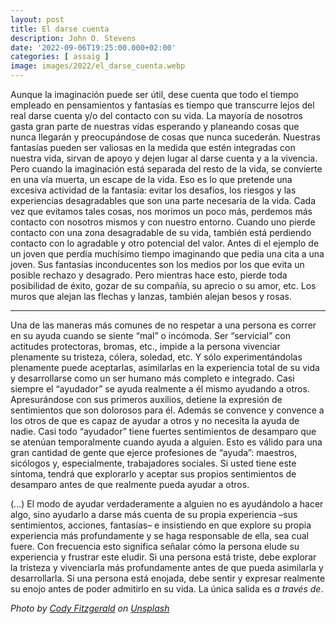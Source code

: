 ```yaml
---
layout: post
title: El darse cuenta
description: John O. Stevens
date: '2022-09-06T19:25:00.000+02:00'
categories: [ assaig ]
image: images/2022/el_darse_cuenta.webp
---
```


Aunque la imaginación puede ser útil, dese cuenta que todo el tiempo empleado en pensamientos y fantasías es tiempo que transcurre lejos del real darse cuenta y/o del contacto con su vida. La mayoría de nosotros gasta gran parte de nuestras vidas esperando y planeando cosas que nunca llegarán y preocupándose de cosas que nunca sucederán. Nuestras fantasías pueden ser valiosas en la medida que estén integradas con nuestra vida, sirvan de apoyo y dejen lugar al darse cuenta y a la vivencia. Pero cuando la imaginación está separada del resto de la vida, se convierte en una vía muerta, un escape de la vida. Eso es lo que pretende una excesiva actividad de la fantasía: evitar los desafíos, los riesgos y las experiencias desagradables que son una parte necesaria de la vida. Cada vez que evitamos tales cosas, nos morimos un poco más, perdemos más contacto con nosotros mismos y con nuestro entorno. Cuando uno pierde contacto con una zona desagradable de su vida, también está perdiendo contacto con lo agradable y otro potencial del valor. Antes di el ejemplo de un joven que perdía muchísimo tiempo imaginando que pedía una cita a una joven. Sus fantasías inconducentes son los medios por los que evita un posible rechazo y desagrado. Pero mientras hace esto, pierde toda posibilidad de éxito, gozar de su compañía, su aprecio o su amor, etc. Los muros que alejan las flechas y lanzas, también alejan besos y rosas.

---

Una de las maneras más comunes de no respetar a una persona es correr en su ayuda cuando se siente “mal” o incómoda. Ser “servicial” con actitudes protectoras, bromas, etc., impide a la persona vivenciar plenamente su tristeza, cólera, soledad, etc. Y sólo experimentándolas plenamente puede aceptarlas, asimilarlas en la experiencia total de su vida y desarrollarse como un ser humano más completo e integrado. Casi siempre el “ayudador” se ayuda realmente a él mismo ayudando a otros. Apresurándose con sus primeros auxilios, detiene la expresión de sentimientos que son dolorosos para él. Además se convence y convence a los otros de que es capaz de ayudar a otros y no necesita la ayuda de nadie. Casi todo “ayudador” tiene fuertes sentimientos de desamparo que se atenúan temporalmente cuando ayuda a alguien. Esto es válido para una gran cantidad de gente que ejerce profesiones de “ayuda”: maestros, sicólogos y, especialmente, trabajadores sociales. Si usted tiene este síntoma, tendrá que explorarlo y aceptar sus propios sentimientos de desamparo antes de que realmente pueda ayudar a otros.

(...) El modo de ayudar verdaderamente a alguien no es ayudándolo a hacer algo, sino ayudarlo a darse más cuenta de su propia experiencia –sus sentimientos, acciones, fantasías– e insistiendo en que explore su propia experiencia más profundamente y se haga responsable de ella, sea cual fuere. Con frecuencia esto significa señalar cómo la persona elude su experiencia y frustrar este eludir. Si una persona está triste, debe explorar la tristeza y vivenciarla más profundamente antes de que pueda asimilarla y desarrollarla. Si una persona está enojada, debe sentir y expresar realmente su enojo antes de poder admitirlo en su vida. La única salida es *a través de*.


*Photo by <a href="https://unsplash.com/es/@cfitz?utm_source=unsplash&utm_medium=referral&utm_content=creditCopyText">Cody Fitzgerald</a> on <a href="https://unsplash.com/s/photos/flower?utm_source=unsplash&utm_medium=referral&utm_content=creditCopyText">Unsplash</a>*
